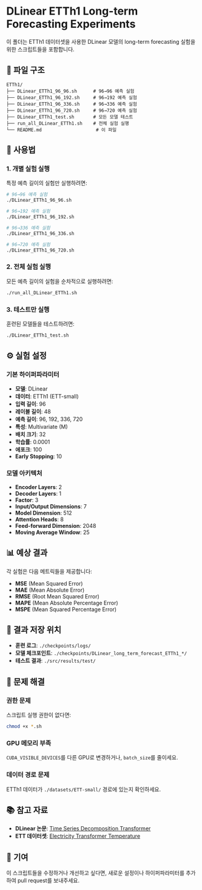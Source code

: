 # DLinear ETTh1 Long-term Forecasting Experiments

이 폴더는 ETTh1 데이터셋을 사용한 DLinear 모델의 long-term forecasting 실험을 위한 스크립트들을 포함합니다.

## 📁 파일 구조

```
ETTh1/
├── DLinear_ETTh1_96_96.sh      # 96→96 예측 실험
├── DLinear_ETTh1_96_192.sh     # 96→192 예측 실험  
├── DLinear_ETTh1_96_336.sh     # 96→336 예측 실험
├── DLinear_ETTh1_96_720.sh     # 96→720 예측 실험
├── DLinear_ETTh1_test.sh       # 모든 모델 테스트
├── run_all_DLinear_ETTh1.sh    # 전체 실험 실행
└── README.md                    # 이 파일
```

## 🚀 사용법

### 1. 개별 실험 실행

특정 예측 길이의 실험만 실행하려면:

```bash
# 96→96 예측 실험
./DLinear_ETTh1_96_96.sh

# 96→192 예측 실험
./DLinear_ETTh1_96_192.sh

# 96→336 예측 실험
./DLinear_ETTh1_96_336.sh

# 96→720 예측 실험
./DLinear_ETTh1_96_720.sh
```

### 2. 전체 실험 실행

모든 예측 길이의 실험을 순차적으로 실행하려면:

```bash
./run_all_DLinear_ETTh1.sh
```

### 3. 테스트만 실행

훈련된 모델들을 테스트하려면:

```bash
./DLinear_ETTh1_test.sh
```

## ⚙️ 실험 설정

### 기본 하이퍼파라미터
- **모델**: DLinear
- **데이터**: ETTh1 (ETT-small)
- **입력 길이**: 96
- **레이블 길이**: 48
- **예측 길이**: 96, 192, 336, 720
- **특성**: Multivariate (M)
- **배치 크기**: 32
- **학습률**: 0.0001
- **에포크**: 100
- **Early Stopping**: 10

### 모델 아키텍처
- **Encoder Layers**: 2
- **Decoder Layers**: 1
- **Factor**: 3
- **Input/Output Dimensions**: 7
- **Model Dimension**: 512
- **Attention Heads**: 8
- **Feed-forward Dimension**: 2048
- **Moving Average Window**: 25

## 📊 예상 결과

각 실험은 다음 메트릭들을 제공합니다:
- **MSE** (Mean Squared Error)
- **MAE** (Mean Absolute Error)
- **RMSE** (Root Mean Squared Error)
- **MAPE** (Mean Absolute Percentage Error)
- **MSPE** (Mean Squared Percentage Error)

## 📁 결과 저장 위치

- **훈련 로그**: `./checkpoints/logs/`
- **모델 체크포인트**: `./checkpoints/DLinear_long_term_forecast_ETTh1_*/`
- **테스트 결과**: `./src/results/test/`

## 🔧 문제 해결

### 권한 문제
스크립트 실행 권한이 없다면:
```bash
chmod +x *.sh
```

### GPU 메모리 부족
`CUDA_VISIBLE_DEVICES`를 다른 GPU로 변경하거나, `batch_size`를 줄이세요.

### 데이터 경로 문제
ETTh1 데이터가 `./datasets/ETT-small/` 경로에 있는지 확인하세요.

## 📚 참고 자료

- **DLinear 논문**: [Time Series Decomposition Transformer](https://arxiv.org/pdf/2205.13504.pdf)
- **ETT 데이터셋**: [Electricity Transformer Temperature](https://github.com/thuml/Time-Series-Library)

## 🤝 기여

이 스크립트들을 수정하거나 개선하고 싶다면, 새로운 설정이나 하이퍼파라미터를 추가하여 pull request를 보내주세요.
